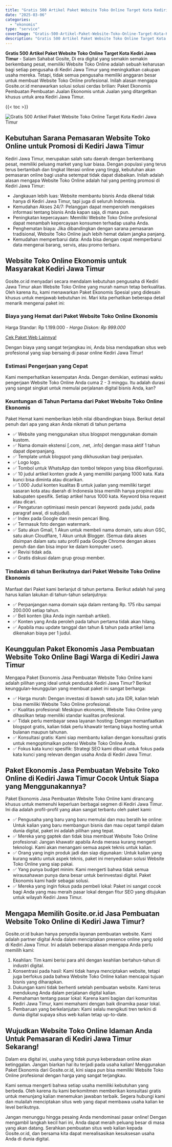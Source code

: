 ```yaml
---
title: "Gratis 500 Artikel Paket Website Toko Online Target Kota Kediri Jawa Timur"
date: "2025-03-06"
categories: 
  - "ekonomis"
type: "service"
coverImage: "Gratis-500-Artikel-Paket-Website-Toko-Online-Target-Kota-Kediri-Jawa-Timur.png"
description: "Gratis 500 Artikel Paket Website Toko Online Target Kota Kediri Jawa Timur. Jangan menunggu hingga pesaing Anda mendominasi pasar online! Dengan mengambil la..."
---
```


**Gratis 500 Artikel Paket Website Toko Online Target Kota Kediri Jawa Timur** - Salam Sahabat Gosite, Di era digital yang semakin semakin berkembang pesat, memiliki Website Toko Online adalah sebuah keharusan bagi setiap pengusaha di Kediri Jawa Timur yang meningkatkan cakupan usaha mereka. Tetapi, tidak semua pengusaha memiliki anggaran besar untuk membuat Website Toko Online profesional. Inilah alasan mengapa Gosite.or.id menawarkan solusi solusi cerdas brilian: Paket Ekonomis Pembuatan Pembuatan Jualan Ekonomis untuk Jualan yang ditargetkan khusus untuk area Kediri Jawa Timur.

{{< toc >}}

![Gratis 500 Artikel Paket Website Toko Online Target Kota Kediri Jawa Timur](/images/ekonomis/Gratis-500-Artikel-Paket-Website-Toko-Online-Target-Kota-Kediri-Jawa-Timur.png)

## Kebutuhan Sarana Pemasaran Website Toko Online untuk Promosi di Kediri Jawa Timur

Kediri Jawa Timur, merupakan salah satu daerah dengan berkembang pesat, memiliki peluang market yang luar biasa. Dengan populasi yang terus terus bertambah dan tingkat literasi online yang tinggi, kebutuhan akan pemasaran online bagi usaha setempat tidak dapat diabaikan. Inilah adalah alasan mengapa Website Toko Online adalah hal yang penting promosi di Kediri Jawa Timur:

- Jangkauan lebih luas: Website membantu bisnis Anda dikenal tidak hanya di Kediri Jawa Timur, tapi juga di seluruh Indonesia.
- Kemudahan Akses 24/7: Pelanggan dapat memperoleh mengakses informasi tentang bisnis Anda kapan saja, di mana pun.
- Peningkatan kepercayaan: Memiliki Website Toko Online profesional dapat menambah kepercayaan konsumen terhadap usaha Anda.
- Penghematan biaya: Jika dibandingkan dengan sarana pemasaran tradisional, Website Toko Online jauh lebih hemat dalam jangka panjang.
- Kemudahan memperbarui data: Anda bisa dengan cepat memperbarui data mengenai barang, servis, atau promo terbaru.

## Website Toko Online Ekonomis untuk Masyarakat Kediri Jawa Timur

Gosite.or.id menyadari secara mendalam kebutuhan pengusaha di Kediri Jawa Timur akan Website Toko Online yang murah namun tetap berkualitas. Oleh karena itu, kami menawarkan Paket Ekonomis Spesial yang didesain khusus untuk menjawab kebutuhan ini. Mari kita perhatikan beberapa detail menarik mengenai paket ini:

### Biaya yang Hemat dari Paket Website Toko Online Ekonomis

<a class="cta-button">Harga Standar: Rp 1.199.000 - <em>Harga Diskon: Rp 999.000</em></a>

<a href="/jasa-web/" class="cta-button">Cek Paket Web Lainnya!</a>

Dengan biaya yang sangat terjangkau ini, Anda bisa mendapatkan situs web profesional yang siap bersaing di pasar online Kediri Jawa Timur!

### Estimasi Pengerjaan yang Cepat

Kami memperhatikan kesempatan Anda. Dengan demikian, estimasi waktu pengerjaan Website Toko Online Anda cuma 2 - 3 minggu. Itu adalah durasi yang sangat singkat untuk memulai perjalanan digital bisnis Anda, kan?

### Keuntungan di Tahun Pertama dari Paket Website Toko Online Ekonomis

Paket Hemat kami memberikan lebih nilai dibandingkan biaya. Berikut detail penuh dari apa yang akan Anda nikmati di tahun pertama

- ✅ Website yang menggunakan situs blogspot menggunakan domain kustom.
- ✅ Nama domain ekstensi \[.com, .net, .info\] dengan masa aktif 1 tahun dapat diperpanjang.
- ✅ Template untuk blogspot yang dikhususkan bagi penjualan.
- ✅ Logo logo.
- ✅ Tombol untuk WhatsApp dan tombol telepon yang bisa dikonfigurasi.
- ✅ 10 judul artikel konten grade A yang memiliki panjang 1000 kata. Kata kunci bisa diminta atau dicarikan.
- ✅ 1.000 Judul konten kualitas B untuk jualan yang memiliki target sasaran kota atau daerah di Indonesia bisa memilih hanya propinsi atau kabupaten spesifik. Setiap artikel harus 1000 kata. Keyword bisa request atau dicari.
- ✅ Pengaturan optimisasi mesin pencari (keyword: pada judul, pada paragraf awal, di subjudul).
- ✅ Index pada Google dan mesin pencari Bing.
- ✅ Termasuk foto dengan watermark.
- ✅ Satu akun Gmail, 1 Akun untuk membeli nama domain, satu akun GSC, satu akun Cloudflare, 1 Akun untuk Blogger. (Semua data akses disimpan dalam satu satu profil pada Google Chrome dengan akses penuh dan dan bisa impor ke dalam komputer user).
- ✅ Revisi tidak ada.
- ✅ Gratis diskusi dalam grup group member.

### Tindakan di tahun Berikutnya dari Paket Website Toko Online Ekonomis

Manfaat dari Paket kami berlanjut di tahun pertama. Berikut adalah hal yang harus kalian lakukan di tahun-tahun selanjutnya:

- ✅ Perpanjangan nama domain saja dalam rentang Rp. 175 ribu sampai 200.000 setiap tahun.
- ✅ Beli konten (jika Anda ingin nambah artikel).
- ✅ Konten yang Anda peroleh pada tahun pertama tidak akan hilang.
- ✅ Apabila mau update tanggal dan tahun & tahun pada artikel lama dikenakan biaya per 1 judul.

## Keunggulan Paket Ekonomis Jasa Pembuatan Website Toko Online Bagi Warga di Kediri Jawa Timur

Mengapa Paket Ekonomis Jasa Pembuatan Website Toko Online kami adalah pilihan yang ideal untuk penduduk Kediri Jawa Timur? Berikut keunggulan-keunggulan yang membuat paket ini sangat berharga:

- ✅ Harga murah: Dengan investasi di bawah satu juta IDR, kalian telah bisa memiliki Website Toko Online profesional.
- ✅ Kualitas profesional: Meskipun ekonomis, Website Toko Online yang dihasilkan tetap memiliki standar kualitas profesional.
- ✅ Tidak perlu membayar sewa layanan hosting: Dengan memanfaatkan blogspot gratis, kalian tidak perlu khawatir tentang biaya hosting untuk bulanan maupun tahunan.
- ✅ Konsultasi gratis: Kami siap membantu kalian dengan konsultasi gratis untuk mengoptimalkan potensi Website Toko Online Anda.
- ✅ Fokus kata kunci spesifik: Strategi SEO kami dibuat untuk fokus pada kata kunci yang relevan dengan usaha Anda di Kediri Jawa Timur.

## Paket Ekonomis Jasa Pembuatan Website Toko Online di Kediri Jawa Timur Cocok Untuk Siapa yang Menggunakannya?

Paket Ekonomis Jasa Pembuatan Website Toko Online kami dirancang khusus untuk memenuhi keperluan berbagai segmen di Kediri Jawa Timur. Ini dia adalah profil-profil yang akan sangat terbantu oleh paket kami:

- ✅ Pengusaha yang baru yang baru memulai dan mau beralih ke online: Untuk kalian yang baru membangun bisnis dan mau cepat tampil dalam dunia digital, paket ini adalah pilihan yang tepat.
- ✅ Mereka yang gaptek dan tidak bisa membuat Website Toko Online profesional: Jangan khawatir apabila Anda merasa kurang mengerti teknologi. Kami akan menangani semua aspek teknis untuk kalian.
- ✅ Orang yang ingin produk jadi dan siap digunakan: Untuk kalian yang kurang waktu untuk aspek teknis, paket ini menyediakan solusi Website Toko Online yang siap pakai.
- ✅ Yang punya budget minim: Kami mengerti bahwa tidak semua wirausahawan punya dana besar untuk berinvestasi digital. Paket Ekonomis kami hadir sebagai solusi.
- ✅ Mereka yang ingin fokus pada pembeli lokal: Paket ini sangat cocok bagi Anda yang mau meraih pasar lokal dengan fitur SEO yang ditujukan untuk wilayah Kediri Jawa Timur.

## Mengapa Memilih Gosite.or.id Jasa Pembuatan Website Toko Online di Kediri Jawa Timur?

Gosite.or.id bukan hanya penyedia layanan pembuatan website. Kami adalah partner digital Anda dalam menciptakan presence online yang solid di Kediri Jawa Timur. Ini adalah beberapa alasan mengapa Anda perlu memilih kami:

1. Keahlian: Tim kami berisi para ahli dengan keahlian bertahun-tahun di industri digital.
2. Konsentrasi pada hasil: Kami tidak hanya menciptakan website, tetapi juga berfokus pada bahwa Website Toko Online kalian mencapai tujuan bisnis yang diharapkan.
3. Dukungan kami tidak berhenti setelah pembuatan website. Kami terus mendukung Anda dalam perjalanan digital kalian.
4. Pemahaman tentang pasar lokal: Karena kami bagian dari komunitas Kediri Jawa Timur, kami memahami dengan baik dinamika pasar lokal.
5. Pembaruan yang berkelanjutan: Kami selalu mengikuti tren terkini di dunia digital supaya situs web kalian tetap up-to-date.

## Wujudkan Website Toko Online Idaman Anda Untuk Pemasaran di Kediri Jawa Timur Sekarang!

Dalam era digital ini, usaha yang tidak punya keberadaan online akan ketinggalan. Jangan biarkan hal itu terjadi pada usaha kalian! Menggunakan Paket Ekonomis dari Gosite.or.id, kini siapa pun bisa memiliki Website Toko Online profesional dengan harga yang sangat terjangkau.

Kami semua mengerti bahwa setiap usaha memiliki kebutuhan yang berbeda. Oleh karena itu kami berkomitmen memberikan konsultasi gratis untuk menunjang kalian menemukan jawaban terbaik. Segera hubungi kami dan mulailah menciptakan situs web yang dapat membawa usaha kalian ke level berikutnya.

Jangan menunggu hingga pesaing Anda mendominasi pasar online! Dengan mengambil langkah kecil hari ini, Anda dapat meraih peluang besar di masa yang akan datang. Serahkan pembuatan situs web kalian kepada Gosite.or.id, dan bersama kita dapat merealisasikan kesuksesan usaha Anda di dunia digital.